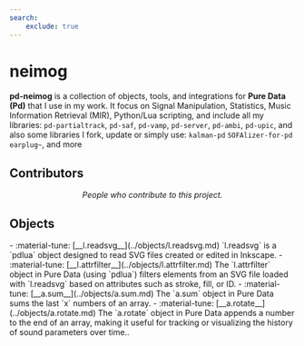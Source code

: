 ```yaml
---
search:
    exclude: true
---
```


# neimog
**pd-neimog** is a collection of objects, tools, and integrations for **Pure Data (Pd)** that I use in my work. It focus on Signal Manipulation, Statistics, Music Information Retrieval (MIR), Python/Lua scripting, and include all my libraries: `pd-partialtrack`, `pd-saf`, `pd-vamp`, `pd-server`, `pd-ambi`, `pd-upic`, and also some libraries I fork, update or simply use: `kalman-pd` `SOFAlizer-for-pd` `earplug~`, and more
<h2>Contributors</h2>

<div id="libcontributors"></div>

<p align="center">
<i>People who contribute to this project.</i>
</p>


<script>
async function updateList() {
    const repoOwner = 'charlesneimog';
    const repoName = 'pd-neimog';
    try {
        const res = await fetch(`https://api.github.com/repos/${repoOwner}/${repoName}/contributors`);
        const contributors = await res.json();
        const container = document.getElementById('libcontributors');
        contributors.forEach(user => {
            const link = document.createElement('a');
            link.href = `https://github.com/${user.login}`;
            link.target = '_blank';
            const img = document.createElement('img');
            img.src = `https://github.com/${user.login}.png?size=100`;
            img.alt = user.login;
            img.className = 'libavatar';
            link.appendChild(img);
            container.appendChild(link);
        });
    } catch(err) {
        console.error(err);
    }
}
updateList();
</script>


<h2>Objects</h2>

<div class="grid cards" markdown>
- :material-tune: [__l.readsvg__](../objects/l.readsvg.md) `l.readsvg` is a `pdlua` object designed to read SVG files created or edited in Inkscape.
- :material-tune: [__l.attrfilter__](../objects/l.attrfilter.md) The `l.attrfilter` object in Pure Data (using `pdlua`) filters elements from an SVG file loaded with `l.readsvg` based on attributes such as stroke, fill, or ID.
- :material-tune: [__a.sum__](../objects/a.sum.md) The `a.sum` object in Pure Data sums the last `x` numbers of an array.
- :material-tune: [__a.rotate__](../objects/a.rotate.md) The `a.rotate` object in Pure Data appends a number to the end of an array, making it useful for tracking or visualizing the history of sound parameters over time..
</div>